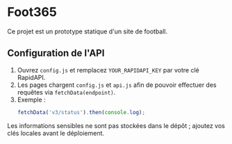 # Foot365

Ce projet est un prototype statique d'un site de football.

## Configuration de l'API

1. Ouvrez `config.js` et remplacez `YOUR_RAPIDAPI_KEY` par votre clé RapidAPI.
2. Les pages chargent `config.js` et `api.js` afin de pouvoir effectuer des requêtes via `fetchData(endpoint)`.
3. Exemple :
   ```javascript
   fetchData('v3/status').then(console.log);
   ```

Les informations sensibles ne sont pas stockées dans le dépôt ; ajoutez vos clés locales avant le déploiement.


